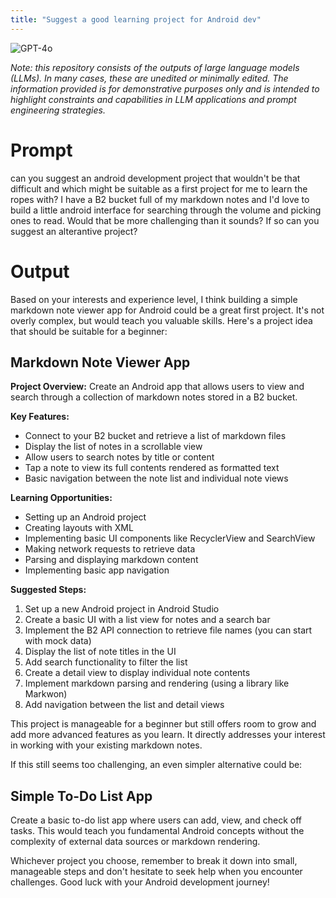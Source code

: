 ```yaml
---
title: "Suggest a good learning project for Android dev"
---
```

![GPT-4o](https://img.shields.io/badge/GPT--4o-3333FF?style=for-the-badge&logo=openai&logoColor=white)



*Note: this repository consists of the outputs of large language models (LLMs). In many cases, these are unedited or minimally edited. The information provided is for demonstrative purposes only and is intended to highlight constraints and capabilities in LLM applications and prompt engineering strategies.*


# Prompt

can you suggest an android development project that wouldn't be that difficult and which might be suitable as a first project for me to learn the ropes with? I have a B2 bucket full of my markdown notes and I'd love to build a little android interface for searching through the volume and picking ones to read. Would that be more challenging than it sounds? If so can you suggest an alterantive project?



# Output

Based on your interests and experience level, I think building a simple markdown note viewer app for Android could be a great first project. It's not overly complex, but would teach you valuable skills. Here's a project idea that should be suitable for a beginner:

## Markdown Note Viewer App

**Project Overview:**
Create an Android app that allows users to view and search through a collection of markdown notes stored in a B2 bucket.

**Key Features:**
- Connect to your B2 bucket and retrieve a list of markdown files
- Display the list of notes in a scrollable view
- Allow users to search notes by title or content
- Tap a note to view its full contents rendered as formatted text
- Basic navigation between the note list and individual note views

**Learning Opportunities:**
- Setting up an Android project
- Creating layouts with XML
- Implementing basic UI components like RecyclerView and SearchView
- Making network requests to retrieve data
- Parsing and displaying markdown content
- Implementing basic app navigation

**Suggested Steps:**

1. Set up a new Android project in Android Studio
2. Create a basic UI with a list view for notes and a search bar
3. Implement the B2 API connection to retrieve file names (you can start with mock data)
4. Display the list of note titles in the UI
5. Add search functionality to filter the list
6. Create a detail view to display individual note contents
7. Implement markdown parsing and rendering (using a library like Markwon)
8. Add navigation between the list and detail views

This project is manageable for a beginner but still offers room to grow and add more advanced features as you learn. It directly addresses your interest in working with your existing markdown notes.

If this still seems too challenging, an even simpler alternative could be:

## Simple To-Do List App

Create a basic to-do list app where users can add, view, and check off tasks. This would teach you fundamental Android concepts without the complexity of external data sources or markdown rendering.

Whichever project you choose, remember to break it down into small, manageable steps and don't hesitate to seek help when you encounter challenges. Good luck with your Android development journey!

 